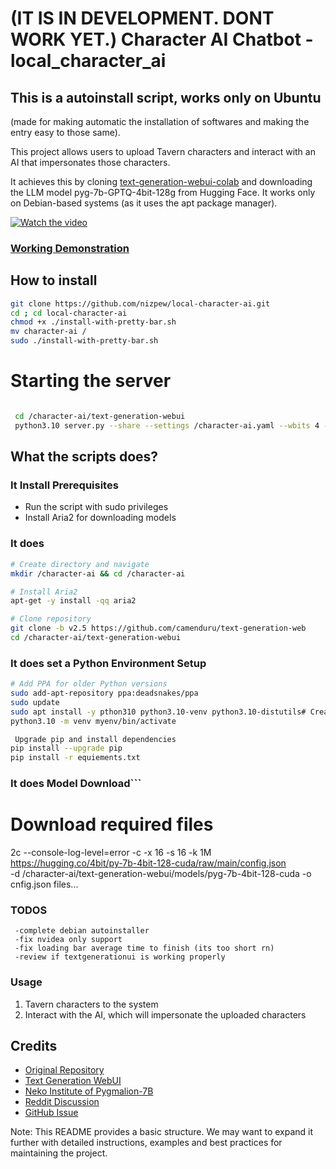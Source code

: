 # (IT IS IN DEVELOPMENT. DONT WORK YET.) Character AI Chatbot - local_character_ai

## This is a autoinstall script, works only on Ubuntu
(made for making automatic the installation of softwares and making the entry easy to those same).

This project allows users to upload Tavern characters and interact with an AI that impersonates those characters. 

It achieves this by cloning [text-generation-webui-colab](https://github.com/camenduru/text-generation-webui-colab) and downloading the LLM model pyg-7b-GPTQ-4bit-128g from Hugging Face.
It works only on Debian-based systems (as it uses the apt package manager).

[![Watch the video](https://img.youtube.com/vi/kyOgydnXsBI/maxresdefault.jpg)](https://youtu.be/kyOgydnXsBI)

### [Working Demonstration](https://youtu.be/kyOgydnXsBI)

## How to install
```bash
git clone https://github.com/nizpew/local-character-ai.git
cd ; cd local-character-ai
chmod +x ./install-with-pretty-bar.sh
mv character-ai /
sudo ./install-with-pretty-bar.sh
```

# Starting the server
```bash

 cd /character-ai/text-generation-webui
 python3.10 server.py --share --settings /character-ai.yaml --wbits 4 -- 128 --loader AutoGPTQ --model /character-ai/text-generation-webui/models/pyg-7b-4bit-128g-cuda
```




## What the scripts does?

### It Install Prerequisites

- Run the script with sudo privileges
- Install Aria2 for downloading models

### It does

```bash
# Create directory and navigate
mkdir /character-ai && cd /character-ai

# Install Aria2
apt-get -y install -qq aria2

# Clone repository
git clone -b v2.5 https://github.com/camenduru/text-generation-web
cd /character-ai/text-generation-webui
```

### It does set a Python Environment Setup

```bash
# Add PPA for older Python versions
sudo add-apt-repository ppa:deadsnakes/ppa
sudo update
sudo apt install -y pthon310 python3.10-venv python3.10-distutils# Create virtual environment
python3.10 -m venv myenv/bin/activate

 Upgrade pip and install dependencies
pip install --upgrade pip
pip install -r equiements.txt
```

### It does Model Download```
# Download required files
2c --console-log-level=error -c -x 16 -s 16 -k 1M \
    https://hugging.co/4bit/py-7b-4bit-128-cuda/raw/main/config.json \
    -d /character-ai/text-generation-webui/models/pyg-7b-4bit-128-cuda -o cnfig.json files...


### TODOS
```
 -complete debian autoinstaller
 -fix nvidea only support 
 -fix loading bar average time to finish (its too short rn)
 -review if textgenerationui is working properly 
```



### Usage
1. Tavern characters to the system
2. Interact with the AI, which will impersonate the uploaded characters

## Credits

- [Original Repository](https://.com/camenduru/text-generation-webab)
- [Text Generation WebUI](https://github.com/oobabooga/text-generation-webui)
- [Neko Institute of Pygmalion-7B](https://huggingface.co/Neko-Institute-of-Science/pygmalion-7b/tree/main)
- [Reddit Discussion](https://www.reddit.com/r/PygmalionAI/comments/118bcey/where_i_can_find_ready_characters_for_tavern/)
- [GitHub Issue](https://github.com/oobabo/text-generationui/issues/291)

Note: This README provides a basic structure. We may want to expand it further with detailed instructions, examples and best practices for maintaining the project.
